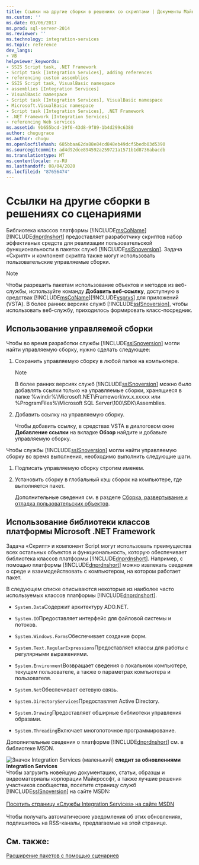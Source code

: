 ```yaml
---
title: Ссылки на другие сборки в решениях со скриптами | Документы Майкрософт
ms.custom: ''
ms.date: 03/06/2017
ms.prod: sql-server-2014
ms.reviewer: ''
ms.technology: integration-services
ms.topic: reference
dev_langs:
- VB
helpviewer_keywords:
- SSIS Script task, .NET Framework
- Script task [Integration Services], adding references
- referencing custom assemblies
- SSIS Script task, VisualBasic namespace
- assemblies [Integration Services]
- VisualBasic namespace
- Script task [Integration Services], VisualBasic namespace
- Microsoft.VisualBasic namespace
- Script task [Integration Services], .NET Framework
- .NET Framework [Integration Services]
- referencing Web services
ms.assetid: 9b655bcd-19f6-43d8-9f89-1b4d299c6380
author: chugugrace
ms.author: chugu
ms.openlocfilehash: 685bbaa62da88e84cd848eb49dcf5bedb03d5390
ms.sourcegitcommit: ad4d92dce894592a259721a1571b1d8736abacdb
ms.translationtype: MT
ms.contentlocale: ru-RU
ms.lasthandoff: 08/04/2020
ms.locfileid: "87656474"
---
```

# <a name="referencing-other-assemblies-in-scripting-solutions"></a>Ссылки на другие сборки в решениях со сценариями
  Библиотека классов платформы [!INCLUDE[msCoName](../../includes/msconame-md.md)] [!INCLUDE[dnprdnshort](../../includes/dnprdnshort-md.md)] предоставляет разработчику скриптов набор эффективных средств для реализации пользовательской функциональности в пакетах служб [!INCLUDE[ssISnoversion](../../includes/ssisnoversion-md.md)]. Задача «Скрипт» и компонент скрипта также могут использовать пользовательские управляемые сборки.

> [!NOTE]
>  Чтобы разрешить пакетам использование объектов и методов из веб-службы, используйте команду **Добавить веб-ссылку**, доступную в средствах [!INCLUDE[msCoName](../../includes/msconame-md.md)][!INCLUDE[vsprvs](../../includes/vsprvs-md.md)] для приложений (VSTA). В более ранних версиях служб [!INCLUDE[ssISnoversion](../../includes/ssisnoversion-md.md)], чтобы использовать веб-службу, приходилось формировать класс-посредник.

## <a name="using-a-managed-assembly"></a>Использование управляемой сборки
 Чтобы во время разработки службы [!INCLUDE[ssISnoversion](../../includes/ssisnoversion-md.md)] могли найти управляемую сборку, нужно сделать следующее:

1.  Сохранить управляемую сборку в любой папке на компьютере.

    > [!NOTE]
    >  В более ранних версиях служб [!INCLUDE[ssISnoversion](../../includes/ssisnoversion-md.md)] можно было добавлять ссылки только на управляемые сборки, хранящиеся в папке %windir%\Microsoft.NET\Framework\vx.x.xxxxx или %ProgramFiles%\Microsoft SQL Server\100\SDK\Assemblies.

2.  Добавить ссылку на управляемую сборку.

     Чтобы добавить ссылку, в средствах VSTA в диалоговом окне **Добавление ссылки** на вкладке **Обзор** найдите и добавьте управляемую сборку.

 Чтобы службы [!INCLUDE[ssISnoversion](../../includes/ssisnoversion-md.md)] могли найти управляемую сборку во время выполнения, необходимо выполнить следующие шаги.

1.  Подписать управляемую сборку строгим именем.

2.  Установить сборку в глобальный кэш сборок на компьютере, где выполняется пакет.

     Дополнительные сведения см. в разделе [Сборка, развертывание и отладка пользовательских объектов](../extending-packages-custom-objects/building-deploying-and-debugging-custom-objects.md).

## <a name="using-the-microsoft-net-framework-class-library"></a>Использование библиотеки классов платформы Microsoft .NET Framework
 Задача «Скрипт» и компонент Script могут использовать преимущества всех остальных объектов и функциональность, которую обеспечивает библиотека классов платформы [!INCLUDE[dnprdnshort](../../includes/dnprdnshort-md.md)]. Например, с помощью платформы [!INCLUDE[dnprdnshort](../../includes/dnprdnshort-md.md)] можно извлекать сведения о среде и взаимодействовать с компьютером, на котором работает пакет.

 В следующем списке описываются некоторые из наиболее часто используемых классов платформы [!INCLUDE[dnprdnshort](../../includes/dnprdnshort-md.md)].

-   `System.Data`Содержит архитектуру ADO.NET.

-   `System.IO`Предоставляет интерфейс для файловой системы и потоков.

-   `System.Windows.Forms`Обеспечивает создание форм.

-   `System.Text.RegularExpressions`Предоставляет классы для работы с регулярными выражениями.

-   `System.Environment`Возвращает сведения о локальном компьютере, текущем пользователе, а также о параметрах компьютера и пользователя.

-   `System.Net`Обеспечивает сетевую связь.

-   `System.DirectoryServices`Предоставляет Active Directory.

-   `System.Drawing`Предоставляет обширные библиотеки управления образами.

-   `System.Threading`Включает многопоточное программирование.

 Дополнительные сведения о платформе [!INCLUDE[dnprdnshort](../../includes/dnprdnshort-md.md)] см. в библиотеке MSDN.

![Значок Integration Services (маленький)](../media/dts-16.gif "Значок служб Integration Services (маленький)")  **следит за обновлениями Integration Services**<br /> Чтобы загрузить новейшую документацию, статьи, образцы и видеоматериалы корпорации Майкрософт, а также лучшие решения участников сообщества, посетите страницу служб [!INCLUDE[ssISnoversion](../../includes/ssisnoversion-md.md)] на сайте MSDN:<br /><br /> [Посетить страницу «Службы Integration Services» на сайте MSDN](https://go.microsoft.com/fwlink/?LinkId=136655)<br /><br /> Чтобы получать автоматические уведомления об этих обновлениях, подпишитесь на RSS-каналы, предлагаемые на этой странице.

## <a name="see-also"></a>См. также:
 [Расширение пакетов с помощью сценариев](extending-packages-with-scripting.md)


